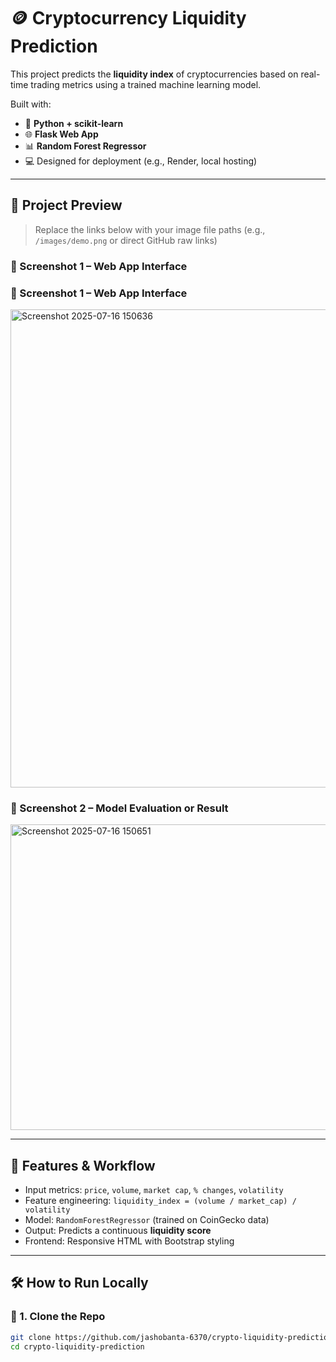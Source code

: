 # 🪙 Cryptocurrency Liquidity Prediction

This project predicts the **liquidity index** of cryptocurrencies based on real-time trading metrics using a trained machine learning model.

Built with:
- 🧠 **Python + scikit-learn**
- 🌐 **Flask Web App**
- 📊 **Random Forest Regressor**
- 💻 Designed for deployment (e.g., Render, local hosting)

---

## 📸 Project Preview

> Replace the links below with your image file paths (e.g., `/images/demo.png` or direct GitHub raw links)

### 🔹 Screenshot 1 – Web App Interface

### 🔹 Screenshot 1 – Web App Interface
<img width="1696" height="765" alt="Screenshot 2025-07-16 150636" src="https://github.com/user-attachments/assets/6c23ca3a-93ce-4fa9-932f-440106dcb90e" />

### 🔹 Screenshot 2 – Model Evaluation or Result

<img width="1639" height="489" alt="Screenshot 2025-07-16 150651" src="https://github.com/user-attachments/assets/f380b3cc-9ca4-4a9e-8e30-b0aa64bab5aa" />

---

## 🧠 Features & Workflow

- Input metrics: `price`, `volume`, `market cap`, `% changes`, `volatility`
- Feature engineering: `liquidity_index = (volume / market_cap) / volatility`
- Model: `RandomForestRegressor` (trained on CoinGecko data)
- Output: Predicts a continuous **liquidity score**
- Frontend: Responsive HTML with Bootstrap styling

---

## 🛠️ How to Run Locally

### 🔹 1. Clone the Repo

```bash
git clone https://github.com/jashobanta-6370/crypto-liquidity-prediction.git
cd crypto-liquidity-prediction
